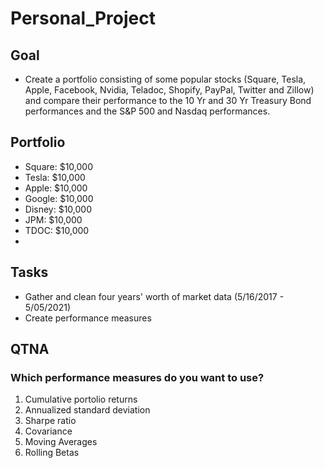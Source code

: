 # Personal_Project

## Goal
* Create a portfolio consisting of some popular stocks (Square, Tesla, Apple, Facebook, Nvidia, Teladoc, Shopify, PayPal, Twitter and Zillow) and compare their performance to the 10 Yr and 30 Yr Treasury Bond performances and the S&P 500 and Nasdaq performances. 

## Portfolio
* Square: $10,000
* Tesla: $10,000
* Apple: $10,000
* Google: $10,000
* Disney: $10,000
* JPM: $10,000
* TDOC: $10,000
* 

## Tasks
* Gather and clean four years' worth of market data (5/16/2017 - 5/05/2021)
* Create performance measures

## QTNA
### Which performance measures do you want to use?
1) Cumulative portolio returns
2) Annualized standard deviation
3) Sharpe ratio
4) Covariance
5) Moving Averages
6) Rolling Betas
